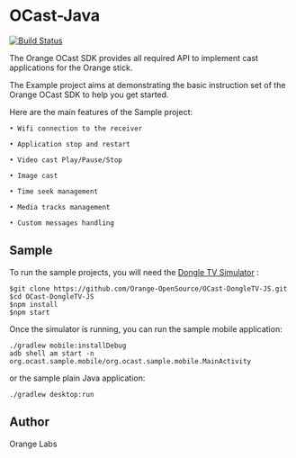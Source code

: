 # OCast-Java
[![Build Status](https://travis-ci.org/Orange-OpenSource/OCast-Java.png)](https://travis-ci.org/Orange-OpenSource/OCast-Java)

The Orange OCast SDK provides all required API to implement cast applications for the Orange stick.

The Example project aims at demonstrating the basic instruction set of the Orange OCast SDK to help you get started.

Here are the main features of the Sample project:


```
• Wifi connection to the receiver

• Application stop and restart

• Video cast Play/Pause/Stop

• Image cast

• Time seek management

• Media tracks management

• Custom messages handling
```

## Sample

To run the sample projects, you will need the [Dongle TV Simulator](https://github.com/Orange-OpenSource/OCast-DongleTV-JS) :
```
$git clone https://github.com/Orange-OpenSource/OCast-DongleTV-JS.git
$cd OCast-DongleTV-JS
$npm install
$npm start
```
Once the simulator is running, you can run the sample mobile application:
```
./gradlew mobile:installDebug
adb shell am start -n org.ocast.sample.mobile/org.ocast.sample.mobile.MainActivity
```
or the sample plain Java application:
```
./gradlew desktop:run
```

## Author

Orange Labs
